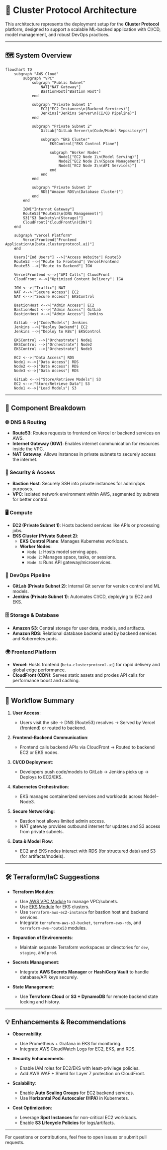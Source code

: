 
# 🧠 Cluster Protocol Architecture

This architecture represents the deployment setup for the **Cluster Protocol** platform, designed to support a scalable ML-backed application with CI/CD, model management, and robust DevOps practices.

---

## 🗺️ System Overview

```mermaid
flowchart TD
    subgraph "AWS Cloud"
        subgraph "VPC"
            subgraph "Public Subnet"
                NAT["NAT Gateway"]
                BastionHost["Bastion Host"]
            end

            subgraph "Private Subnet 1"
                EC2["EC2 Instances\n(Backend Services)"]
                Jenkins["Jenkins Server\n(CI/CD Pipeline)"]
            end

            subgraph "Private Subnet 2"
                GitLab["GitLab Server\n(Code/Model Repository)"]

                subgraph "EKS Cluster"
                    EKSControl["EKS Control Plane"]

                    subgraph "Worker Nodes"
                        Node1["EC2 Node 1\n(Model Serving)"]
                        Node2["EC2 Node 2\n(Space Management)"]
                        Node3["EC2 Node 3\n(API Services)"]
                    end
                end
            end

            subgraph "Private Subnet 3"
                RDS["Amazon RDS\n(Database Cluster)"]
            end
        end

        IGW["Internet Gateway"]
        Route53["Route53\n(DNS Management)"]
        S3["S3 Buckets\n(Storage)"]
        CloudFront["CloudFront\n(CDN)"]
    end

    subgraph "Vercel Platform"
        VercelFrontend["Frontend Application\n(beta.clusterprotocol.ai)"]
    end

    Users["End Users"] -->|"Access Website"| Route53
    Route53 -->|"Route to Frontend"| VercelFrontend
    Route53 -->|"Route to Backend"| IGW

    VercelFrontend <-->|"API Calls"| CloudFront
    CloudFront <-->|"Optimized Content Delivery"| IGW

    IGW <-->|"Traffic"| NAT
    NAT <-->|"Secure Access"| EC2
    NAT <-->|"Secure Access"| EKSControl

    BastionHost <-->|"Admin Access"| EC2
    BastionHost <-->|"Admin Access"| GitLab
    BastionHost <-->|"Admin Access"| Jenkins

    GitLab -->|"Code/Models"| Jenkins
    Jenkins -->|"Deploy Backend"| EC2
    Jenkins -->|"Deploy to K8s"| EKSControl

    EKSControl -->|"Orchestrate"| Node1
    EKSControl -->|"Orchestrate"| Node2
    EKSControl -->|"Orchestrate"| Node3

    EC2 <-->|"Data Access"| RDS
    Node1 <-->|"Data Access"| RDS
    Node2 <-->|"Data Access"| RDS
    Node3 <-->|"Data Access"| RDS

    GitLab <-->|"Store/Retrieve Models"| S3
    EC2 <-->|"Store/Retrieve Data"| S3
    Node1 <-->|"Load Models"| S3
```

---

## 🧩 Component Breakdown

### 🌐 DNS & Routing
- **Route53**: Routes requests to frontend on Vercel or backend services on AWS.
- **Internet Gateway (IGW)**: Enables internet communication for resources inside the VPC.
- **NAT Gateway**: Allows instances in private subnets to securely access the internet.

### 🔐 Security & Access
- **Bastion Host**: Securely SSH into private instances for admin/ops purposes.
- **VPC**: Isolated network environment within AWS, segmented by subnets for better control.

### 🖥️ Compute
- **EC2 (Private Subnet 1)**: Hosts backend services like APIs or processing jobs.
- **EKS Cluster (Private Subnet 2)**:
  - **EKS Control Plane**: Manages Kubernetes workloads.
  - **Worker Nodes**:
    - `Node 1`: Hosts model serving apps.
    - `Node 2`: Manages space, tasks, or sessions.
    - `Node 3`: Runs API gateway/microservices.

### 🔧 DevOps Pipeline
- **GitLab (Private Subnet 2)**: Internal Git server for version control and ML models.
- **Jenkins (Private Subnet 1)**: Automates CI/CD, deploying to EC2 and EKS.

### 🗄️ Storage & Database
- **Amazon S3**: Central storage for user data, models, and artifacts.
- **Amazon RDS**: Relational database backend used by backend services and Kubernetes pods.

### 🌍 Frontend Platform
- **Vercel**: Hosts frontend (`beta.clusterprotocol.ai`) for rapid delivery and global edge performance.
- **CloudFront (CDN)**: Serves static assets and proxies API calls for performance boost and caching.

---

## 🔁 Workflow Summary

1. **User Access**:
   - Users visit the site → DNS (Route53) resolves → Served by Vercel (frontend) or routed to backend.

2. **Frontend–Backend Communication**:
   - Frontend calls backend APIs via CloudFront → Routed to backend EC2 or EKS nodes.

3. **CI/CD Deployment**:
   - Developers push code/models to GitLab → Jenkins picks up → Deploys to EC2/EKS.

4. **Kubernetes Orchestration**:
   - EKS manages containerized services and workloads across Node1–Node3.

5. **Secure Networking**:
   - Bastion host allows limited admin access.
   - NAT gateway provides outbound internet for updates and S3 access from private subnets.

6. **Data & Model Flow**:
   - EC2 and EKS nodes interact with RDS (for structured data) and S3 (for artifacts/models).

---

## 🛠️ Terraform/IaC Suggestions

- **Terraform Modules**:
  - Use [AWS VPC Module](https://registry.terraform.io/modules/terraform-aws-modules/vpc/aws/latest) to manage VPC/subnets.
  - Use [EKS Module](https://registry.terraform.io/modules/terraform-aws-modules/eks/aws/latest) for EKS clusters.
  - Use `terraform-aws-ec2-instance` for bastion host and backend services.
  - Integrate `terraform-aws-s3-bucket`, `terraform-aws-rds`, and `terraform-aws-route53` modules.

- **Separation of Environments**:
  - Maintain separate Terraform workspaces or directories for `dev`, `staging`, and `prod`.

- **Secrets Management**:
  - Integrate **AWS Secrets Manager** or **HashiCorp Vault** to handle database/API keys securely.

- **State Management**:
  - Use **Terraform Cloud** or **S3 + DynamoDB** for remote backend state locking and history.

---

## 💡 Enhancements & Recommendations

- **Observability**:
  - Use Prometheus + Grafana in EKS for monitoring.
  - Integrate AWS CloudWatch Logs for EC2, EKS, and RDS.

- **Security Enhancements**:
  - Enable IAM roles for EC2/EKS with least-privilege policies.
  - Add AWS WAF + Shield for Layer 7 protection on CloudFront.

- **Scalability**:
  - Enable **Auto Scaling Groups** for EC2 backend services.
  - Use **Horizontal Pod Autoscaler (HPA)** in Kubernetes.

- **Cost Optimization**:
  - Leverage **Spot Instances** for non-critical EC2 workloads.
  - Enable **S3 Lifecycle Policies** for logs/artifacts.

---

For questions or contributions, feel free to open issues or submit pull requests.

